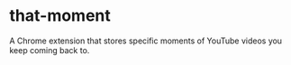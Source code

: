 # that-moment
A Chrome extension that stores specific moments of YouTube videos you keep coming back to.
